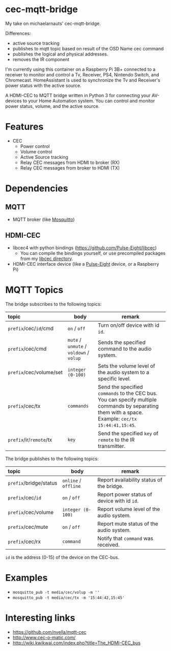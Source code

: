 cec-mqtt-bridge
===============
My take on michaelarnauts' cec-mqtt-bridge.

Differences:
* active source tracking
* publishes to mqtt topic based on result of the OSD Name cec command
* publishes the logical and physical addresses.
* removes the IR component

I'm currently using this container on a Raspberry Pi 3B+ connected to a receiver to monitor and control a Tv, Receiver, PS4, Nintendo Switch, and Chromecast. 
HomeAssistant is used to synchronize the Tv and Receiver's power status with the active source.


A HDMI-CEC to MQTT bridge written in Python 3 for connecting your AV-devices to your Home Automation system. You can control and monitor power status, volume, and the active source.

# Features
* CEC
  * Power control
  * Volume control
  * Active Source tracking
  * Relay CEC messages from HDMI to broker (RX)
  * Relay CEC messages from broker to HDMI (TX)

# Dependencies

## MQTT
* MQTT broker (like [Mosquitto](https://mosquitto.org/))

## HDMI-CEC 
* libcec4 with python bindings (https://github.com/Pulse-Eight/libcec)
  * You can compile the bindings yourself, or use precompiled packages from my [libcec directory](libcec/).
* HDMI-CEC interface device (like a [Pulse-Eight](https://www.pulse-eight.com/) device, or a Raspberry Pi)


# MQTT Topics

The bridge subscribes to the following topics:

| topic                   | body                                    | remark                                           |
|:------------------------|-----------------------------------------|--------------------------------------------------|
| `prefix`/cec/`id`/cmd   | `on` / `off`                            | Turn on/off device with id `id`.                 |
| `prefix`/cec/cmd        | `mute` / `unmute` / `voldown` / `volup` | Sends the specified command to the audio system. |
| `prefix`/cec/volume/set | `integer (0-100)`                       | Sets the volume level of the audio system to a specific level. |
| `prefix`/cec/tx         | `commands`                              | Send the specified `commands` to the CEC bus. You can specify multiple commands by separating them with a space. Example: `cec/tx 15:44:41,15:45`. |
| `prefix`/ir/`remote`/tx | `key`                                   | Send the specified `key` of `remote` to the IR transmitter. |

The bridge publishes to the following topics:

| topic                   | body                                    | remark                                           |
|:------------------------|-----------------------------------------|--------------------------------------------------|
| `prefix`/bridge/status  | `online` / `offline`                    | Report availability status of the bridge.        |
| `prefix`/cec/`id`       | `on` / `off`                            | Report power status of device with id `id`.      |
| `prefix`/cec/volume     | `integer (0-100)`                       | Report volume level of the audio system.         |
| `prefix`/cec/mute       | `on` / `off`                            | Report mute status of the audio system.          |
| `prefix`/cec/rx         | `command`                               | Notify that `command` was received.              |
`id` is the address (0-15) of the device on the CEC-bus.

# Examples
* `mosquitto_pub -t media/cec/volup -m ''`
* `mosquitto_pub -t media/cec/tx -m '15:44:42,15:45'`

# Interesting links
* https://github.com/nvella/mqtt-cec
* http://www.cec-o-matic.com/
* http://wiki.kwikwai.com/index.php?title=The_HDMI-CEC_bus
